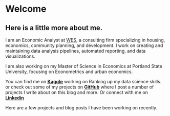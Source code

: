 # Welcome
## Here is a little more about me.

I am an Economic Analyst at [WES](https://https://www.westernes.com/), a consulting firm specializing in housing, economics, community planning, and development. I work on creating and maintaining data analysis pipelines, automated reporting, and data visualizations.

I am also working on my Master of Science in Economics at Portland State University, focusing on Econometrics and urban economics.

You can find me on <b>[Kaggle](https://www.kaggle.com/sethdowden)</b> working on Ranking up my data science skills. or check out some of my projects on <b>[GitHub](https://github.com/SethDowden)</b> where I post a number of projects I write about on this blog and more. Or connect with me on <b>[Linkedin](https://www.linkedin.com/in/sethdowden/)</b>

Here are a few projects and blog posts I have been working on recently.

```{tableofcontents}
```